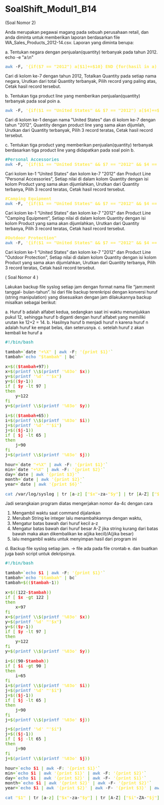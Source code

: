 # SoalShift_Modul1_B14


(Soal Nomor 2) 

Anda merupakan pegawai magang pada sebuah perusahaan retail, dan anda diminta
untuk memberikan laporan berdasarkan file WA_Sales_Products_2012-14.csv.
Laporan yang diminta berupa:

  a. Tentukan negara dengan penjualan(quantity) terbanyak pada tahun
    2012.
echo -e  "a:\n"

<pre><font color="#729FCF"><b>awk</b></font> -F, <font color="#FCE94F"><b>&apos;{if($7 == &quot;2012&quot;) a[$1]+=$10} END {for(hasil in a) {print a[hasil],hasil}}&apos;</b></font> WA_Sales_Products_2012-14.csv <font color="#4E9A06">|</font> sort -nr <font color="#4E9A06">|</font><font color="#729FCF"><b>awk</b></font> <font color="#FCE94F"><b>&apos;NR == 1 {print $2,$3}&apos;</b></font></pre>

   Cari di kolom ke-7 dengan tahun 2012, Totalkan Quantity pada setiap nama negara, Urutkan dari total Quantity terbanyak, Pilih record yang paling atas, Cetak hasil record tersebut.


  b. Tentukan tiga product line yang memberikan penjualan(quantity)
  terbanyak pada soal poin a.
<pre><font color="#729FCF"><b>awk</b></font> -F, <font color="#FCE94F"><b>&apos;{if($1 == &quot;United States&quot; &amp;&amp; $7 == &quot;2012&quot;) a[$4]+=$10} END {for(hasil in a) {print a[hasil],hasil}}&apos;</b></font> WA_Sales_Products_2012-14.csv <font color="#4E9A06">|</font> sort -nr <font color="#4E9A06">|</font> <font color="#729FCF"><b>awk</b></font> <font color="#FCE94F"><b>&apos;NR &lt;= 3 {print $2,$3}'</b></font></pre>

   Cari di kolom ke-1 dengan nama "United States" dan di kolom ke-7 dengan tahun "2012", Quantity dengan product line yang sama akan dijumlah, Urutkan dari Quantity terbanyak, Pilih 3 record teratas, Cetak hasil record tersebut.

  c. Tentukan tiga product yang memberikan penjualan(quantity)
terbanyak berdasarkan tiga product line yang didapatkan pada soal
poin b.

  <pre><font color="#06989A">#Personal Accessories</font>
<font color="#729FCF"><b>awk</b></font> -F, <font color="#FCE94F"><b>&apos;{if($1 == &quot;United States&quot; &amp;&amp; $7 == &quot;2012&quot; &amp;&amp; $4 == &quot;Personal Accessories&quot;) a[$6]+=$10} END {for(hasil in a) {print a[hasil],hasil}}&apos;</b></font> WA_Sales_Products_2012-14.csv | sort -nr | awk 'NR <=3 {print $2,$3,$4}'</pre>
  
  Cari kolom ke-1 “United States” dan kolom ke-7 "2012" dan Product Line "Personal Accessories", Setiap nilai di dalam kolom Quantity dengan isi kolom Product yang sama akan dijumlahkan, Urutkan dari Quantity terbanya, Pilih 3 record teratas, Cetak hasil record tersebut.
  
  
  <pre><font color="#FCE94F"><b>#Camping Equipment</b></font>
<font color="#729FCF"><b>awk</b></font> -F, <font color="#FCE94F"><b>&apos;{if($1 == &quot;United States&quot; &amp;&amp; $7 == &quot;2012&quot; &amp;&amp; $4 == &quot;#Camping Equipment&quot;) a[$6]+=$10} END {for(hasil in a) {print a[hasil],hasil}}&apos;</b></font> WA_Sales_Products_2012-14.csv | sort -nr | awk 'NR <= 3 {print $2,$3,$4}'</pre>
  
  Cari kolom ke-1 “United States” dan kolom ke-7 "2012" dan Product Line "Camping Equipment", Setiap nilai di dalam kolom Quantity dengan isi kolom Product yang sama akan dijumlahkan, Urutkan dari Quantity terbanya, Pilih 3 record teratas, Cetak hasil record tersebut.
 
 <pre><font color="#FCE94F"><b>#Outdoor Protection&quot;</b></font> 
<font color="#729FCF"><b>awk</b></font> -F, <font color="#FCE94F"><b>&apos;{if($1 == &quot;United States&quot; &amp;&amp; $7 == &quot;2012&quot; &amp;&amp; $4 == &quot;Outdoor Protection&quot;) a[$6]+=$10} END {for(hasil in a) {print a[hasil],hasil}}&apos;</b></font> WA_Sales_Products_2012-14.csv | sort -nr | awk 'NR <= 3 {print $2,$3,$4}'</pre>
  
  Cari kolom ke-1 “United States” dan kolom ke-7 "2012" dan Product Line "Outdoor Protection", Setiap nilai di dalam kolom Quantity dengan isi kolom Product yang sama akan dijumlahkan, Urutkan dari Quantity terbanya, Pilih 3 record teratas, Cetak hasil record tersebut.
 
 ( Soal Nomor 4 )
  
Lakukan backup file syslog setiap jam dengan format nama file “jam:menit tanggal-
bulan-tahun”. Isi dari file backup terenkripsi dengan konversi huruf (string
manipulation) yang disesuaikan dengan jam dilakukannya backup misalkan sebagai
berikut:

a. Huruf b adalah alfabet kedua, sedangkan saat ini waktu menunjukkan
pukul 12, sehingga huruf b diganti dengan huruf alfabet yang memiliki
urutan ke 12+2 = 14.
b. Hasilnya huruf b menjadi huruf n karena huruf n adalah huruf ke
empat belas, dan seterusnya.
c. setelah huruf z akan kembali ke huruf a 

<pre><font color="#06989A">#!/bin/bash</font>

tambah<font color="#4E9A06">=`</font>date <font color="#FCE94F"><b>&quot;+%X&quot;</b></font> <font color="#4E9A06">|</font> <font color="#729FCF"><b>awk</b></font> -F<font color="#4E9A06">:</font> <font color="#FCE94F"><b>&apos;{print $1}&apos;</b></font><font color="#4E9A06">`</font>
tambah<font color="#4E9A06">=`</font><font color="#729FCF"><b>echo</b></font> <font color="#FCE94F"><b>&quot;$tambah&quot;</b></font> <font color="#4E9A06">|</font> bc<font color="#4E9A06">`</font>

x<font color="#4E9A06">=$((</font><font color="#EF2929"><b>$tambah</b></font>+97<font color="#4E9A06">))</font>
x<font color="#4E9A06">=$(</font><font color="#729FCF"><b>printf</b></font> <font color="#4E9A06">\\$(</font><font color="#729FCF"><b>printf</b></font> <font color="#FCE94F"><b>&apos;%03o&apos;</b></font> <font color="#EF2929"><b>$x</b></font><font color="#4E9A06">))</font>
y<font color="#4E9A06">=$(</font><font color="#729FCF"><b>printf</b></font> <font color="#FCE94F"><b>&apos;%d&apos;</b></font> <font color="#FCE94F"><b>&quot;&apos;$x&quot;</b></font><font color="#4E9A06">)</font>
y<font color="#4E9A06">=$((</font><font color="#EF2929"><b>$y</b></font>-1<font color="#4E9A06">))</font>
<font color="#4E9A06">if</font> <font color="#4E9A06">[</font> <font color="#EF2929"><b>$y</b></font> <font color="#4E9A06">-lt</font> 97 <font color="#4E9A06">]</font>
<font color="#4E9A06">then</font>
    y<font color="#4E9A06">=</font>122
<font color="#4E9A06">fi</font>
y<font color="#4E9A06">=$(</font><font color="#729FCF"><b>printf</b></font> <font color="#4E9A06">\\$(</font><font color="#729FCF"><b>printf</b></font> <font color="#FCE94F"><b>&apos;%03o&apos;</b></font> <font color="#EF2929"><b>$y</b></font><font color="#4E9A06">))</font>

i<font color="#4E9A06">=$((</font><font color="#EF2929"><b>$tambah</b></font>+65<font color="#4E9A06">))</font>
i<font color="#4E9A06">=$(</font><font color="#729FCF"><b>printf</b></font> <font color="#4E9A06">\\$(</font><font color="#729FCF"><b>printf</b></font> <font color="#FCE94F"><b>&apos;%03o&apos;</b></font> <font color="#EF2929"><b>$i</b></font><font color="#4E9A06">))</font>
j<font color="#4E9A06">=$(</font><font color="#729FCF"><b>printf</b></font> <font color="#FCE94F"><b>&apos;%d&apos;</b></font> <font color="#FCE94F"><b>&quot;&apos;$i&quot;</b></font><font color="#4E9A06">)</font>
j<font color="#4E9A06">=$((</font><font color="#EF2929"><b>$j</b></font>-1<font color="#4E9A06">))</font>
<font color="#4E9A06">if</font> <font color="#4E9A06">[</font> <font color="#EF2929"><b>$j</b></font> <font color="#4E9A06">-lt</font> 65 <font color="#4E9A06">]</font>
<font color="#4E9A06">then</font>
    j<font color="#4E9A06">=</font>90
<font color="#4E9A06">fi</font>
j<font color="#4E9A06">=$(</font><font color="#729FCF"><b>printf</b></font> <font color="#4E9A06">\\$(</font><font color="#729FCF"><b>printf</b></font> <font color="#FCE94F"><b>&apos;%03o&apos;</b></font> <font color="#EF2929"><b>$j</b></font><font color="#4E9A06">))</font>

hour<font color="#4E9A06">=`</font>date <font color="#FCE94F"><b>&quot;+%X&quot;</b></font> <font color="#4E9A06">|</font> <font color="#729FCF"><b>awk</b></font> -F<font color="#4E9A06">:</font> <font color="#FCE94F"><b>&apos;{print $1}&apos;</b></font><font color="#4E9A06">`</font>
min<font color="#4E9A06">=`</font>date <font color="#FCE94F"><b>&quot;+%X&quot;</b></font> <font color="#4E9A06">|</font> <font color="#729FCF"><b>awk</b></font> -F<font color="#4E9A06">:</font> <font color="#FCE94F"><b>&apos;{print $2}&apos;</b></font><font color="#4E9A06">`</font>
day<font color="#4E9A06">=`</font>date <font color="#4E9A06">|</font> <font color="#729FCF"><b>awk</b></font> <font color="#FCE94F"><b>&apos;{print $3}&apos;</b></font><font color="#4E9A06">`</font>
month<font color="#4E9A06">=`</font>date <font color="#4E9A06">|</font> <font color="#729FCF"><b>awk</b></font> <font color="#FCE94F"><b>&apos;{print $2}&apos;</b></font><font color="#4E9A06">`</font>
year<font color="#4E9A06">=`</font>date <font color="#4E9A06">|</font> <font color="#729FCF"><b>awk</b></font> <font color="#FCE94F"><b>&apos;{print $6}&apos;</b></font><font color="#4E9A06">`</font>

<font color="#729FCF"><b>cat</b></font> /var/log/syslog <font color="#4E9A06">|</font> tr <font color="#4E9A06">[</font>a<font color="#4E9A06">-z]</font> <font color="#4E9A06">[</font><font color="#FCE94F"><b>&quot;$x&quot;</b></font>-za-<font color="#FCE94F"><b>&quot;$y&quot;</b></font><font color="#4E9A06">]</font> <font color="#4E9A06">|</font> tr <font color="#4E9A06">[</font>A-Z<font color="#4E9A06">]</font> <font color="#4E9A06">[</font><font color="#FCE94F"><b>&quot;$i&quot;</b></font>-ZA-<font color="#FCE94F"><b>&quot;$j&quot;</b></font><font color="#4E9A06">]</font> <font color="#4E9A06">&gt;</font> <font color="#FCE94F"><b>&quot;$hour:$min $day-$month-$year&quot;</b></font>.txt</pre>

Jadi serangkaian program diatas mengerjakan nomor 4a-4c
dengan cara 
1. Mengambil waktu saat command dijalankan
2. Merubah String ke integer lalu menambahkannya dengan waktu,
3. Mengatur batas bawah dari huruf kecil a-z 
4. Mengatur batas bawah dari huruf besar A-Z
jika string kurang dari batas bawah maka akan dikembalikan ke a(jika kecil)/A(jika besar)
5. lalu mengambil waktu untuk menyimpan hasil dari program ini

d. Backup file syslog setiap jam. -> file ada pada file crontab
e. dan buatkan juga bash script untuk dekripsinya.

<pre><font color="#06989A">#!/bin/bash</font>

tambah<font color="#4E9A06">=`</font><font color="#729FCF"><b>echo</b></font> <font color="#EF2929"><b>$1</b></font> <font color="#4E9A06">|</font> <font color="#729FCF"><b>awk</b></font> -F<font color="#4E9A06">:</font> <font color="#FCE94F"><b>&apos;{print $1}&apos;</b></font><font color="#4E9A06">`</font>
tambah<font color="#4E9A06">=`</font><font color="#729FCF"><b>echo</b></font> <font color="#FCE94F"><b>&quot;$tambah&quot;</b></font> <font color="#4E9A06">|</font> bc<font color="#4E9A06">`</font>
tambah<font color="#4E9A06">=$((</font><font color="#EF2929"><b>$tambah</b></font>-1<font color="#4E9A06">))</font>

x<font color="#4E9A06">=$((</font>122-<font color="#EF2929"><b>$tambah</b></font><font color="#4E9A06">))</font>
<font color="#4E9A06">if</font> <font color="#4E9A06">[</font> <font color="#EF2929"><b>$x</b></font> <font color="#4E9A06">-gt</font> 122 <font color="#4E9A06">]</font>
<font color="#4E9A06">then</font>
    x<font color="#4E9A06">=</font>97
<font color="#4E9A06">fi</font>
x<font color="#4E9A06">=$(</font><font color="#729FCF"><b>printf</b></font> <font color="#4E9A06">\\$(</font><font color="#729FCF"><b>printf</b></font> <font color="#FCE94F"><b>&apos;%03o&apos;</b></font> <font color="#EF2929"><b>$x</b></font><font color="#4E9A06">))</font>
y<font color="#4E9A06">=$(</font><font color="#729FCF"><b>printf</b></font> <font color="#FCE94F"><b>&apos;%d&apos;</b></font> <font color="#FCE94F"><b>&quot;&apos;$x&quot;</b></font><font color="#4E9A06">)</font>
y<font color="#4E9A06">=$((</font><font color="#EF2929"><b>$y</b></font>-1<font color="#4E9A06">))</font>
<font color="#4E9A06">if</font> <font color="#4E9A06">[</font> <font color="#EF2929"><b>$y</b></font> <font color="#4E9A06">-lt</font> 97 <font color="#4E9A06">]</font>
<font color="#4E9A06">then</font>
    y<font color="#4E9A06">=</font>122
<font color="#4E9A06">fi</font>
y<font color="#4E9A06">=$(</font><font color="#729FCF"><b>printf</b></font> <font color="#4E9A06">\\$(</font><font color="#729FCF"><b>printf</b></font> <font color="#FCE94F"><b>&apos;%03o&apos;</b></font> <font color="#EF2929"><b>$y</b></font><font color="#4E9A06">))</font>

i<font color="#4E9A06">=$((</font>90-<font color="#EF2929"><b>$tambah</b></font><font color="#4E9A06">))</font>
<font color="#4E9A06">if</font> <font color="#4E9A06">[</font> <font color="#EF2929"><b>$i</b></font> <font color="#4E9A06">-gt</font> 90 <font color="#4E9A06">]</font>
<font color="#4E9A06">then</font>
    i<font color="#4E9A06">=</font>65
<font color="#4E9A06">fi</font>
i<font color="#4E9A06">=$(</font><font color="#729FCF"><b>printf</b></font> <font color="#4E9A06">\\$(</font><font color="#729FCF"><b>printf</b></font> <font color="#FCE94F"><b>&apos;%03o&apos;</b></font> <font color="#EF2929"><b>$i</b></font><font color="#4E9A06">))</font>
j<font color="#4E9A06">=$(</font><font color="#729FCF"><b>printf</b></font> <font color="#FCE94F"><b>&apos;%d&apos;</b></font> <font color="#FCE94F"><b>&quot;&apos;$i&quot;</b></font><font color="#4E9A06">)</font>
j<font color="#4E9A06">=$((</font><font color="#EF2929"><b>$j</b></font>-1<font color="#4E9A06">))</font>
<font color="#4E9A06">if</font> <font color="#4E9A06">[</font> <font color="#EF2929"><b>$j</b></font> <font color="#4E9A06">-lt</font> 65 <font color="#4E9A06">]</font>
<font color="#4E9A06">then</font>
    j<font color="#4E9A06">=</font>90
<font color="#4E9A06">fi</font>
j<font color="#4E9A06">=$(</font><font color="#729FCF"><b>printf</b></font> <font color="#4E9A06">\\$(</font><font color="#729FCF"><b>printf</b></font> <font color="#FCE94F"><b>&apos;%03o&apos;</b></font> <font color="#EF2929"><b>$j</b></font><font color="#4E9A06">))</font>
<pre>j<font color="#4E9A06">=$(</font><font color="#729FCF"><b>printf</b></font> <font color="#FCE94F"><b>&apos;%d&apos;</b></font> <font color="#FCE94F"><b>&quot;&apos;$i&quot;</b></font><font color="#4E9A06">)</font>
j<font color="#4E9A06">=$((</font><font color="#EF2929"><b>$j</b></font>-1<font color="#4E9A06">))</font>
<font color="#4E9A06">if</font> <font color="#4E9A06">[</font> <font color="#EF2929"><b>$j</b></font> <font color="#4E9A06">-lt</font> 65 <font color="#4E9A06">]</font>
<font color="#4E9A06">then</font>
    j<font color="#4E9A06">=</font>90
<font color="#4E9A06">fi</font>
j<font color="#4E9A06">=$(</font><font color="#729FCF"><b>printf</b></font> <font color="#4E9A06">\\$(</font><font color="#729FCF"><b>printf</b></font> <font color="#FCE94F"><b>&apos;%03o&apos;</b></font> <font color="#EF2929"><b>$j</b></font><font color="#4E9A06">))</font>

hour<font color="#4E9A06">=`</font><font color="#729FCF"><b>echo</b></font> <font color="#EF2929"><b>$1</b></font> <font color="#4E9A06">|</font> <font color="#729FCF"><b>awk</b></font> -F<font color="#4E9A06">:</font> <font color="#FCE94F"><b>&apos;{print $1}&apos;</b></font><font color="#4E9A06">`</font>
min<font color="#4E9A06">=`</font><font color="#729FCF"><b>echo</b></font> <font color="#EF2929"><b>$1</b></font> <font color="#4E9A06">|</font> <font color="#729FCF"><b>awk</b></font> <font color="#FCE94F"><b>&apos;{print $1}&apos;</b></font> <font color="#4E9A06">|</font> <font color="#729FCF"><b>awk</b></font> -F<font color="#4E9A06">:</font> <font color="#FCE94F"><b>&apos;{print $2}&apos;</b></font><font color="#4E9A06">`</font>
day<font color="#4E9A06">=`</font><font color="#729FCF"><b>echo</b></font> <font color="#EF2929"><b>$1</b></font> <font color="#4E9A06">|</font> <font color="#729FCF"><b>awk</b></font> <font color="#FCE94F"><b>&apos;{print $2}&apos;</b></font> <font color="#4E9A06">|</font> <font color="#729FCF"><b>awk</b></font> -F- <font color="#FCE94F"><b>&apos;{print $1}&apos;</b></font><font color="#4E9A06">`</font>
month<font color="#4E9A06">=`</font><font color="#729FCF"><b>echo</b></font> <font color="#EF2929"><b>$1</b></font> <font color="#4E9A06">|</font> <font color="#729FCF"><b>awk</b></font> <font color="#FCE94F"><b>&apos;{print $2}&apos;</b></font> <font color="#4E9A06">|</font> <font color="#729FCF"><b>awk</b></font> -F- <font color="#FCE94F"><b>&apos;{print $2}&apos;</b></font><font color="#4E9A06">`</font>
year<font color="#4E9A06">=`</font><font color="#729FCF"><b>echo</b></font> <font color="#EF2929"><b>$1</b></font> <font color="#4E9A06">|</font> <font color="#729FCF"><b>awk</b></font> <font color="#FCE94F"><b>&apos;{print $2}&apos;</b></font> <font color="#4E9A06">|</font> <font color="#729FCF"><b>awk</b></font> -F- <font color="#FCE94F"><b>&apos;{print $3}&apos;</b></font> <font color="#4E9A06">|</font> <font color="#729FCF"><b>awk</b></font> -F. <font color="#FCE94F"><b>&apos;{print $1}&apos;</b></font><font color="#4E9A06">`</font>

<font color="#729FCF"><b>cat</b></font> <font color="#FCE94F"><b>&quot;$1&quot;</b></font> <font color="#4E9A06">|</font> tr <font color="#4E9A06">[</font>a<font color="#4E9A06">-z]</font> <font color="#4E9A06">[</font><font color="#FCE94F"><b>&quot;$x&quot;</b></font>-za-<font color="#FCE94F"><b>&quot;$y&quot;</b></font><font color="#4E9A06">]</font> <font color="#4E9A06">|</font> tr <font color="#4E9A06">[</font>A-Z<font color="#4E9A06">]</font> <font color="#4E9A06">[</font><font color="#FCE94F"><b>&quot;$i&quot;</b></font>-ZA-<font color="#FCE94F"><b>&quot;$j&quot;</b></font><font color="#4E9A06">]</font> <font color="#4E9A06">&gt;</font> <font color="#FCE94F"><b>&quot;$hour:$min $day-$month-$year&quot;</b></font>-decrip.txt</pre></pre>

